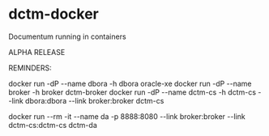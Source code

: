dctm-docker
===========

Documentum running in containers

ALPHA RELEASE

REMINDERS:

docker run -dP --name dbora -h dbora oracle-xe
docker run -dP --name broker -h broker dctm-broker
docker run -dP --name dctm-cs -h dctm-cs --link dbora:dbora --link broker:broker dctm-cs

docker run --rm -it --name da -p 8888:8080 --link broker:broker --link dctm-cs:dctm-cs dctm-da